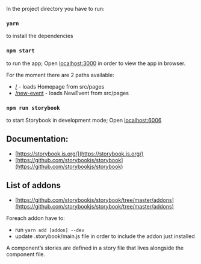 In the project directory you have to run:

### `yarn`
to install the dependencies

### `npm start` 
to run the app; Open [localhost:3000](http://localhost:3000) in order to view the app in browser.

For the moment there are 2 paths available:
* [/](http://localhost:3000/) - loads Homepage from src/pages
* [/new-event](http://localhost:3000/new-event) - loads NewEvent from src/pages

### `npm run storybook`
to start Storybook in development mode; Open [localhost:6006](http://localhost:6006)

## Documentation:
* [https://storybook.js.org/](https://storybook.js.org/)
* [https://github.com/storybookjs/storybook](https://github.com/storybookjs/storybook)


## List of addons
* [https://github.com/storybookjs/storybook/tree/master/addons](https://github.com/storybookjs/storybook/tree/master/addons)

Foreach addon have to:
* run `yarn add [addon] --dev`
* update .storybook/main.js file in order to include the addon just installed

A component’s stories are defined in a story file that lives alongside the component file.